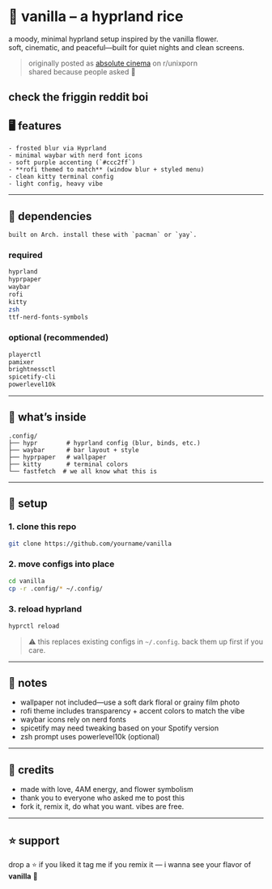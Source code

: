 

# 🌸 vanilla – a hyprland rice

a moody, minimal hyprland setup inspired by the vanilla flower.  
soft, cinematic, and peaceful—built for quiet nights and clean screens.

> originally posted as [absolute cinema](https://www.reddit.com/r/unixporn/comments/1lzvi2j/hyprland_absolute_cinema/) on r/unixporn  
> shared because people asked 💜

check the friggin reddit boi
---

## 🖥️ features
```plaintext
- frosted blur via Hyprland
- minimal waybar with nerd font icons
- soft purple accenting (`#ccc2ff`)
- **rofi themed to match** (window blur + styled menu)
- clean kitty terminal config
- light config, heavy vibe
```
---

## 🔧 dependencies
```
built on Arch. install these with `pacman` or `yay`.
```
### required
```bash
hyprland
hyprpaper
waybar
rofi
kitty
zsh
ttf-nerd-fonts-symbols
````

### optional (recommended)

```bash
playerctl
pamixer
brightnessctl
spicetify-cli
powerlevel10k
```

---

## 📂 what’s inside

```plaintext
.config/
├── hypr        # hyprland config (blur, binds, etc.)
├── waybar      # bar layout + style
├── hyprpaper   # wallpaper
├── kitty       # terminal colors
└── fastfetch  # we all know what this is
```

---

## 🚀 setup

### 1. clone this repo

```bash
git clone https://github.com/yourname/vanilla
```

### 2. move configs into place

```bash
cd vanilla
cp -r .config/* ~/.config/
```

### 3. reload hyprland

```bash
hyprctl reload
```

> ⚠️ this replaces existing configs in `~/.config`. back them up first if you care.

---

## 💬 notes

* wallpaper not included—use a soft dark floral or grainy film photo
* rofi theme includes transparency + accent colors to match the vibe
* waybar icons rely on nerd fonts
* spicetify may need tweaking based on your Spotify version
* zsh prompt uses powerlevel10k (optional)

---

## 🙏 credits

* made with love, 4AM energy, and flower symbolism
* thank you to everyone who asked me to post this
* fork it, remix it, do what you want. vibes are free.

---

## ⭐ support

drop a ⭐ if you liked it
tag me if you remix it — i wanna see your flavor of **vanilla** 🌸

```
